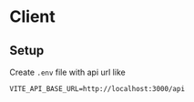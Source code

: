 # Client

## Setup

Create `.env` file with api url like

```
VITE_API_BASE_URL=http://localhost:3000/api
``` 